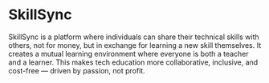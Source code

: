 # SkillSync
SkillSync is a platform where individuals can share their technical skills with others, not for money, but in exchange for learning a new skill themselves. It creates a mutual learning environment where everyone is both a teacher and a learner. This makes tech education more collaborative, inclusive, and cost-free — driven by passion, not profit.
